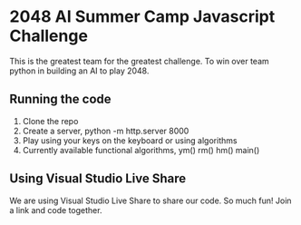 # 2048 AI Summer Camp Javascript Challenge
This is the greatest team for the greatest challenge. To win over team python in building an AI to play 2048.

## Running the code
1. Clone the repo
2. Create a server, python -m http.server 8000
3. Play using your keys on the keyboard or using algorithms
4. Currently available functional algorithms, ym() rm() hm() main()

## Using Visual Studio Live Share
We are using Visual Studio Live Share to share our code. So much fun!
Join a link and code together.
